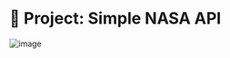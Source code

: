 # 🚀 Project: Simple NASA API

![image](https://user-images.githubusercontent.com/102604674/167644294-e56ccdb9-e03a-40f1-a71f-32436ba2c683.png)

